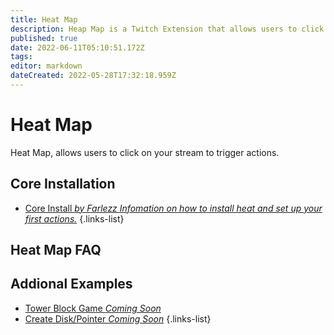 ```yaml
---
title: Heat Map
description: Heap Map is a Twitch Extension that allows users to click and interact with your stream.
published: true
date: 2022-06-11T05:10:51.172Z
tags: 
editor: markdown
dateCreated: 2022-05-28T17:32:18.959Z
---
```


# Heat Map
Heat Map, allows users to click on your stream to trigger actions. 

## Core Installation

- [Core Install  *by Farlezz* *Infomation on how to install heat and set up your first actions.*](/en/extensions/heat-map/heat-map-core)
{.links-list}

## Heat Map FAQ


## Addional Examples

- [Tower Block Game *Coming Soon*]()
- [Create Disk/Pointer *Coming Soon*]()
{.links-list}
